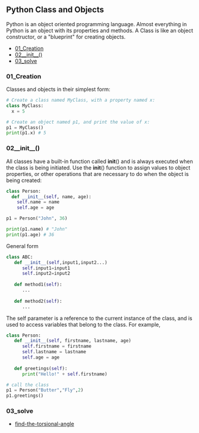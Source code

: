 ## Python Class and Objects
Python is an object oriented programming language. Almost everything in Python is an object with its properties and methods. A Class is like an object constructor, or a "blueprint" for creating objects.
- [01_Creation]()
- [02__init__()]()
- [03_solve]()

### 01_Creation
Classes and objects in their simplest form:
```python
# Create a class named MyClass, with a property named x:
class MyClass:
  x = 5

# Create an object named p1, and print the value of x:
p1 = MyClass()
print(p1.x) # 5
```

### 02__init__()
All classes have a built-in function called __init__() and is always executed when the class is being initiated. Use the __init__() function to assign values to object properties, or other operations that are necessary to do when the object is being created:
```python
class Person:
  def __init__(self, name, age):
    self.name = name
    self.age = age

p1 = Person("John", 36)

print(p1.name) # "John"
print(p1.age) # 36
```

General form 
```python
class ABC:
   def __init__(self,input1,input2...)
      self.input1=input1
      self.input2=input2
   
   def method1(self):
      ...
   
   def method2(self):
      ...
```

The self parameter is a reference to the current instance of the class, and is used to access variables that belong to the class. For example, 
```python
class Person:
   def __init__(self, firstname, lastname, age)
      self.firstname = firstname
      self.lastname = lastname
      self.age = age
   
   def greetings(self):
      print("Hello!" + self.firstname)

# call the class
p1 = Person("Butter","Fly",2)
p1.greetings()
```

### 03_solve
- [find-the-torsional-angle](https://www.hackerrank.com/challenges/class-2-find-the-torsional-angle/problem)

